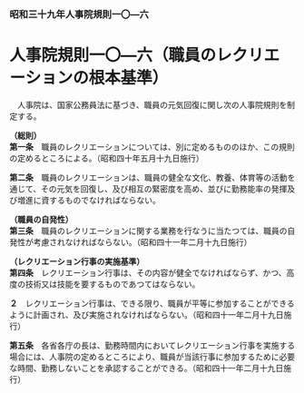 ### 昭和三十九年人事院規則一〇―六  
# 人事院規則一〇―六（職員のレクリエーションの根本基準）  
　人事院は、国家公務員法に基づき、職員の元気回復に関し次の人事院規則を制定する。  
  
**（総則）**  
**第一条**　職員のレクリエーションについては、別に定めるもののほか、この規則の定めるところによる。（昭和四十年五月十九日施行）  
  
**第二条**　職員のレクリエーションは、職員の健全な文化、教養、体育等の活動を通じて、その元気を回復し、及び相互の緊密度を高め、並びに勤務能率の発揮及び増進に資するものでなければならない。  
  
**（職員の自発性）**  
**第三条**　職員のレクリエーションに関する業務を行なうに当たつては、職員の自発性が考慮されなければならない。（昭和四十一年二月十九日施行）  
  
**（レクリエーション行事の実施基準）**  
**第四条**　レクリエーション行事は、その内容が健全でなければならず、かつ、高度の技術又は技能を要するものであつてはならない。  
  
**２**　レクリエーション行事は、できる限り、職員が平等に参加することができるように計画され、及び実施されなければならない。（昭和四十一年二月十九日施行）  
  
**第五条**　各省各庁の長は、勤務時間内においてレクリエーション行事を実施する場合には、人事院の定めるところにより、職員が当該行事に参加するために必要な時間、勤務しないことを承認することができる。（昭和四十一年二月十九日施行）  
  
